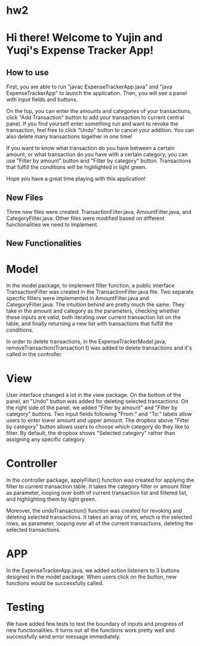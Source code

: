 # hw2
# Hi there! Welcome to Yujin and Yuqi's Expense Tracker App!

## How to use

First, you are able to run "javac ExpenseTrackerApp.java" and "java ExpenseTrackerApp" to launch the application. Then, you will see a panel with input fields and buttons. 

On the top, you can enter the amounts and categories of your transactions, click "Add Transaction" button to add your transaction to current central panel. If you find yourself enter something run and want to revoke the transaction, feel free to click "Undo" button to cancel your addition. You can also delete many transactions together in one time! 

If you want to know what transaction do you have between a certain amount, or what transaction do you have with a certain category, you can use "Filter by amount" button and "Filter by category" button. Transactions that fulfill the conditions will be highlighted in light green.

Hope you have a great time playing with this application!



## New Files

Three new files were created: TransactionFilter.java, AmountFilter.java, and CategoryFilter.java. Other files were modified based on different functionalities we need to implement.



## New Functionalities

# Model

In the model package, to implement filter function, a public interface TransactionFilter was created in the TransactionFilter.java file. Two separate specific filters were implemented in AmountFilter.java and CategoryFilter.java. The intuition behind are pretty much the same. They take in the amount and category as the parameters, checking whether these inputs are valid, both iterating over current transaction list on the table, and finally returning a new list with transactions that fulfill the conditions.

In order to delete transactions, in the ExpenseTrackerModel.java, removeTransaction(Transaction t) was added to delete transactions and it's called in the controller.

# View

User interface changed a lot in the view package. On the bottom of the panel, an "Undo" button was added for deleting selected transactions. On the right side of the panel, we added "Filter by amount" and "Filter by category" buttons. Two input fields following "From:" and "To:" labels allow users to enter lower amount and upper amount. The dropbox above "Filter by category" button allows users to choose which category do they like to filter. By default, the dropbox shows "Selected category" rather than assigning any specific category.

# Controller

In the controller package, applyFilter() function was created for applying the filter to current transaction table. It takes the category filter or amount filter as parameter, looping over both of current transaction list and filtered list, and highlighting them by light green.

Moreover, the undoTransaction() function was created for revoking and deleting selected transactions. It takes an array of int, which is the selected rows, as parameter, looping over all of the current transactions, deleting the selected transactions.

# APP

In the ExpenseTrackerApp.java, we added action listeners to 3 buttons designed in the model package. When users click on the button, new functions would be successfully called.


# Testing

We have added few tests to test the boundary of inputs and progress of new functionalities. It turns out all the functions work pretty well and successfully send error message immediately. 